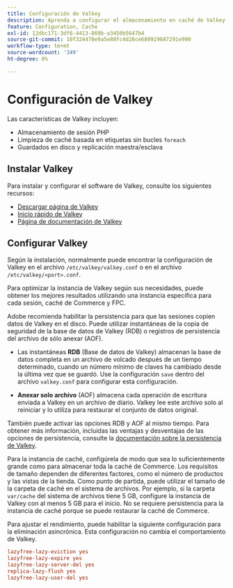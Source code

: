 ```yaml
---
title: Configuración de Valkey
description: Aprenda a configurar el almacenamiento en caché de Valkey para la optimización del rendimiento de Adobe Commerce. Descubra las características, los pasos de la instalación y las prácticas recomendadas de configuración.
feature: Configuration, Cache
exl-id: 12dbc171-3df6-4413-869b-a3450b5647b4
source-git-commit: 10f324478e9a5e80fc4d28ce680929687291e990
workflow-type: tm+mt
source-wordcount: '349'
ht-degree: 0%

---
```


# Configuración de Valkey

Las características de Valkey incluyen:

- Almacenamiento de sesión PHP
- Limpieza de caché basada en etiquetas sin bucles `foreach`
- Guardados en disco y replicación maestra/esclava

## Instalar Valkey

Para instalar y configurar el software de Valkey, consulte los siguientes recursos:

- [Descargar página de Valkey](https://valkey.io/download/)
- [Inicio rápido de Valkey](https://valkey.io/topics/quickstart/)
- [Página de documentación de Valkey](https://valkey.io/docs)

## Configurar Valkey

Según la instalación, normalmente puede encontrar la configuración de Valkey en el archivo `/etc/valkey/valkey.conf` o en el archivo `/etc/valkey/<port>.conf`.

Para optimizar la instancia de Valkey según sus necesidades, puede obtener los mejores resultados utilizando una instancia específica para cada sesión, caché de Commerce y FPC.

Adobe recomienda habilitar la persistencia para que las sesiones copien datos de Valkey en el disco. Puede utilizar instantáneas de la copia de seguridad de la base de datos de Valkey (RDB) o registros de persistencia del archivo de sólo anexar (AOF).

- Las instantáneas **RDB** (Base de datos de Valkey) almacenan la base de datos completa en un archivo de volcado después de un tiempo determinado, cuando un número mínimo de claves ha cambiado desde la última vez que se guardó. Use la configuración `save` dentro del archivo `valkey.conf` para configurar esta configuración.

- **Anexar solo archivo** (AOF) almacena cada operación de escritura enviada a Valkey en un archivo de diario. Valkey lee este archivo solo al reiniciar y lo utiliza para restaurar el conjunto de datos original.

También puede activar las opciones RDB y AOF al mismo tiempo. Para obtener más información, incluidas las ventajas y desventajas de las opciones de persistencia, consulte la [documentación sobre la persistencia de Valkey](https://valkey.io/topics/persistence/).

Para la instancia de caché, configúrela de modo que sea lo suficientemente grande como para almacenar toda la caché de Commerce. Los requisitos de tamaño dependen de diferentes factores, como el número de productos y las vistas de la tienda. Como punto de partida, puede utilizar el tamaño de la carpeta de caché en el sistema de archivos. Por ejemplo, si la carpeta `var/cache` del sistema de archivos tiene 5 GB, configure la instancia de Valkey con al menos 5 GB para el inicio. No se requiere persistencia para la instancia de caché porque se puede restaurar la caché de Commerce.

Para ajustar el rendimiento, puede habilitar la siguiente configuración para la eliminación asincrónica. Esta configuración no cambia el comportamiento de Valkey.

```ini
lazyfree-lazy-eviction yes
lazyfree-lazy-expire yes
lazyfree-lazy-server-del yes
replica-lazy-flush yes
lazyfree-lazy-user-del yes
```
